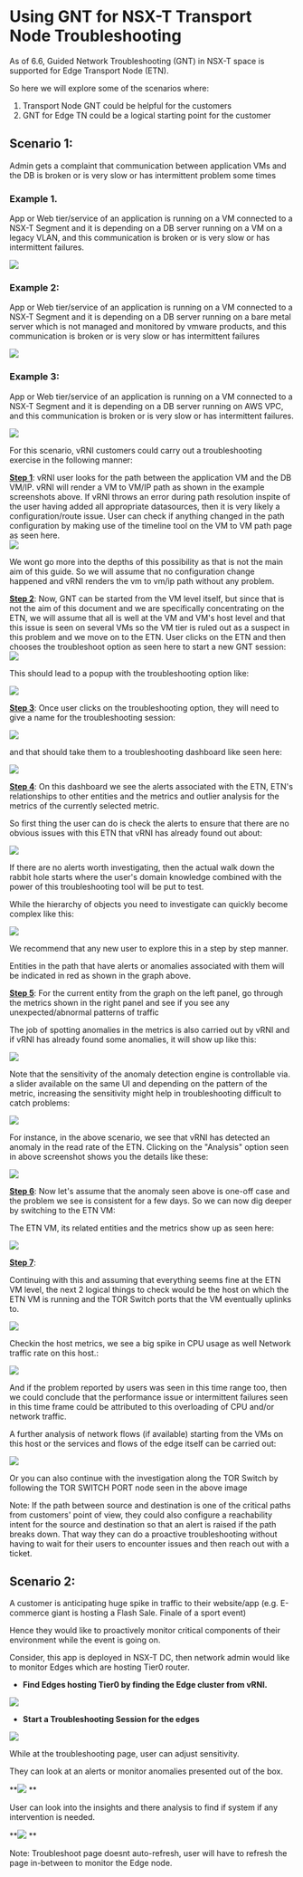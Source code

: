 # Using GNT for NSX-T Transport Node Troubleshooting

As of 6.6, Guided Network Troubleshooting (GNT) in NSX-T space is
supported for Edge Transport Node (ETN).

So here we will explore some of the scenarios where:

1.  Transport Node GNT could be helpful for the customers
2.  GNT for Edge TN could be a logical starting point for the customer 

## Scenario 1: 

Admin gets a complaint that communication between application VMs and
the DB is broken or is very slow or has intermittent problem some times

### Example 1.

App or Web tier/service of an application is running on a VM connected
to a NSX-T Segment and it is depending on a DB server running on a VM on
a legacy VLAN, and this communication is broken or is very slow or has
intermittent failures.

![](/docs/assets/images/nsxt_gnt/Screenshot%202022-02-25%20at%205.37.57%20PM%20copy.png)


  

### Example 2: 

App or Web tier/service of an application is running on a VM connected
to a NSX-T Segment and it is depending on a DB server running on a bare
metal server which is not managed and monitored by vmware products, and
this communication is broken or is very slow or has intermittent
failures

![](/docs/assets/images/nsxt_gnt/Screenshot%202022-02-25%20at%205.39.37%20PM.png)

### Example 3: 

App or Web tier/service of an application is running on a VM connected
to a NSX-T Segment and it is depending on a DB server running on AWS
VPC, and this communication is broken or is very slow or has
intermittent failures.

![](/docs/assets/images/nsxt_gnt/Screenshot%202022-02-25%20at%205.43.53%20PM.png)

For this scenario, vRNI customers could carry out a troubleshooting
exercise in the following manner:

<u>**Step 1**</u>: vRNI user looks for the path between the application
VM and the DB VM/IP. vRNI will render a VM to VM/IP path as shown in the
example screenshots above. If vRNI throws an error during path
resolution inspite of the user having added all appropriate datasources,
then it is very likely a configuration/route issue. User can check if
anything changed in the path configuration by making use of the timeline
tool on the VM to VM path page as seen here.  
![](/docs/assets/images/nsxt_gnt/Screenshot%202022-02-25%20at%205.51.13%20PM.png)

We wont go more into the depths of this possibility as that is not the
main aim of this guide. So we will assume that no configuration change
happened and vRNI renders the vm to vm/ip path without any problem.

  

<u>**Step 2**</u>: Now, GNT can be started from the VM level itself, but
since that is not the aim of this document and we are specifically
concentrating on the ETN, we will assume that all is well at the VM and
VM's host level and that this issue is seen on several VMs so the VM
tier is ruled out as a suspect in this problem and we move on to the
ETN. User clicks on the ETN and then chooses the troubleshoot option as
seen here to start a new GNT session:  
![](/docs/assets/images/nsxt_gnt/Screenshot%202022-02-25%20at%205.37.57%20PM.png)

This should lead to a popup with the troubleshooting option like:

![](/docs/assets/images/nsxt_gnt/Screenshot%202022-02-25%20at%206.11.03%20PM.png)

<u>**Step 3**</u>: Once user clicks on the troubleshooting option, they
will need to give a name for the troubleshooting session:

![](/docs/assets/images/nsxt_gnt/Screenshot%202022-02-25%20at%206.13.52%20PM.png)

and that should take them to a troubleshooting dashboard like seen here:

![](/docs/assets/images/nsxt_gnt/Screenshot%202022-02-25%20at%206.14.42%20PM.png)

<u>**Step 4**</u>: On this dashboard we see the alerts associated with
the ETN, ETN's relationships to other entities and the metrics and
outlier analysis for the metrics of the currently selected metric.

So first thing the user can do is check the alerts to ensure that there
are no obvious issues with this ETN that vRNI has already found out
about:

![](/docs/assets/images/nsxt_gnt/Screenshot%202022-02-25%20at%206.21.50%20PM.png)

If there are no alerts worth investigating, then the actual walk down
the rabbit hole starts where the user's domain knowledge combined with
the power of this troubleshooting tool will be put to test.

While the hierarchy of objects you need to investigate can quickly
become complex like this:

![](/docs/assets/images/nsxt_gnt/Screenshot%202022-02-25%20at%206.20.48%20PM.png)

We recommend that any new user to explore this in a step by step manner.

Entities in the path that have alerts or anomalies associated with them
will be indicated in red as shown in the graph above.

  

<u>**Step 5**</u>: For the current entity from the graph on the left
panel, go through the metrics shown in the right panel and see if you
see any unexpected/abnormal patterns of traffic

The job of spotting anomalies in the metrics is also carried out by vRNI
and if vRNI has already found some anomalies, it will show up like this:

![](/docs/assets/images/nsxt_gnt/Screenshot%202022-02-25%20at%206.33.48%20PM.png)

Note that the sensitivity of the anomaly detection engine is
controllable via. a slider available on the same UI and depending on the
pattern of the metric, increasing the sensitivity might help in
troubleshooting difficult to catch problems:

![](/docs/assets/images/nsxt_gnt/Screenshot%202022-02-25%20at%206.41.05%20PM.png)

For instance, in the above scenario, we see that vRNI has detected an
anomaly in the read rate of the ETN. Clicking on the "Analysis" option
seen in above screenshot shows you the details like these:

![](/docs/assets/images/nsxt_gnt/Screenshot%202022-02-25%20at%206.43.42%20PM.png)

<u>**Step 6**</u>: Now let's assume that the anomaly seen above is
one-off case and the problem we see is consistent for a few days. So we
can now dig deeper by switching to the ETN VM:

The ETN VM, its related entities and the metrics show up as seen here:

![](/docs/assets/images/nsxt_gnt/Screenshot%202022-02-25%20at%206.47.27%20PM.png)

<u>**Step 7**</u>:

Continuing with this and assuming that everything seems fine at the ETN
VM level, the next 2 logical things to check would be the host on which
the ETN VM is running and the TOR Switch ports that the VM eventually
uplinks to.

![](/docs/assets/images/nsxt_gnt/Screenshot%202022-02-25%20at%207.05.54%20PM.png)

Checkin the host metrics, we see a big spike in CPU usage as well
Network traffic rate on this host.:

![](/docs/assets/images/nsxt_gnt/Screenshot%202022-02-25%20at%207.07.06%20PM.png)

And if the problem reported by users was seen in this time range too,
then we could conclude that the performance issue or intermittent
failures seen in this time frame could be attributed to this overloading
of CPU and/or network traffic.

A further analysis of network flows (if available) starting from the VMs
on this host or the services and flows of the edge itself can be carried
out:

![](/docs/assets/images/nsxt_gnt/Screenshot%202022-02-25%20at%207.14.00%20PM.png)

Or you can also continue with the investigation along the TOR Switch by
following the TOR SWITCH PORT node seen in the above image

Note: If the path between source and destination is one of the critical
paths from customers' point of view, they could also configure a
reachability intent for the source and destination so that an alert is
raised if the path breaks down. That way they can do a proactive
troubleshooting without having to wait for their users to encounter
issues and then reach out with a ticket.

## Scenario 2:

A customer is anticipating huge spike in traffic to their website/app
(e.g. E-commerce giant is hosting a Flash Sale. Finale of a sport event)

Hence they would like to proactively monitor critical components of
their environment while the event is going on.

Consider, this app is deployed in NSX-T DC, then network admin would
like to monitor Edges which are hosting Tier0 router.

-   **Find Edges hosting Tier0 by finding the Edge cluster from vRNI.**

![](/docs/assets/images/nsxt_gnt/Screenshot%202023-02-09%20at%204.02.39%20PM.png)

-   **Start a Troubleshooting Session for the edges**

![](/docs/assets/images/nsxt_gnt/Screenshot%202023-02-09%20at%204.03.58%20PM.png)

While at the troubleshooting page, user can adjust sensitivity.

They can look at an alerts or monitor anomalies presented out of the
box.

**![](/docs/assets/images/nsxt_gnt/Screenshot%202023-02-09%20at%204.01.16%20PM.png)
**

User can look into the insights and there analysis to find if system if
any intervention is needed.

**![](/docs/assets/images/nsxt_gnt/Screenshot%202023-02-09%20at%204.09.27%20PM.png)
**

Note: Troubleshoot page doesnt auto-refresh, user will have to refresh
the page in-between to monitor the Edge node.

  

  
